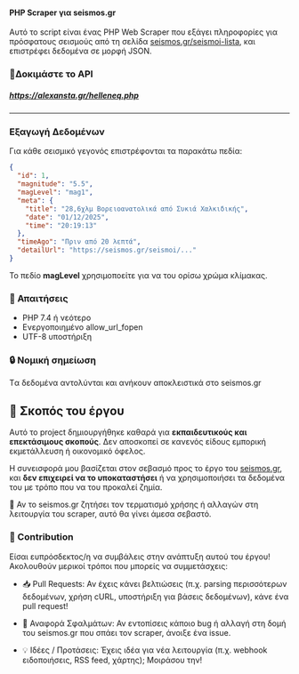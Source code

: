 #### PHP Scraper για seismos.gr

Αυτό το script είναι ένας PHP Web Scraper που εξάγει πληροφορίες για πρόσφατους σεισμούς από τη σελίδα [seismos.gr/seismoi-lista](https://www.seismos.gr/seismoi-lista), και επιστρέφει δεδομένα σε μορφή JSON.



### 🔗Δοκιμάστε το API

##### https://alexansta.gr/helleneq.php
---

### Εξαγωγή Δεδομένων

Για κάθε σεισμικό γεγονός επιστρέφονται τα παρακάτω πεδία:

```json
{
  "id": 1,
  "magnitude": "5.5",
  "magLevel": "mag1",
  "meta": {
    "title": "28,6χλμ Βορειοανατολικά από Συκιά Χαλκιδικής",
    "date": "01/12/2025",
    "time": "20:19:13"
  },
  "timeAgo": "Πριν από 20 λεπτά",
  "detailUrl": "https://seismos.gr/seismoi/..."
}
```

Το πεδίο **magLevel** χρησιμοποείτε για να του ορίσω χρώμα κλίμακας.


### 🎇 Απαιτήσεις

- PHP 7.4 ή νεότερο
- Ενεργοποιημένο allow_url_fopen
- UTF-8 υποστήριξη

### 🔒 Νομική σημείωση

Tα δεδομένα αντολύνται και ανήκουν αποκλειστικά στο seismos.gr


## 📌 Σκοπός του έργου

Αυτό το project δημιουργήθηκε καθαρά για **εκπαιδευτικούς και επεκτάσιμους σκοπούς**. Δεν αποσκοπεί σε κανενός είδους εμπορική εκμετάλλευση ή οικονομικό όφελος.

Η συνεισφορά μου βασίζεται στον σεβασμό προς το έργο του [seismos.gr](https://www.seismos.gr), και **δεν επιχειρεί να το υποκαταστήσει** ή να χρησιμοποιήσει τα δεδομένα του με τρόπο που να του προκαλεί ζημία.

📎 Αν το seismos.gr ζητήσει τον τερματισμό χρήσης ή αλλαγών στη λειτουργία του scraper, αυτό θα γίνει άμεσα σεβαστό.


### 🤝 Contribution

Είσαι ευπρόσδεκτος/η να συμβάλεις στην ανάπτυξη αυτού του έργου! Ακολουθούν μερικοί τρόποι που μπορείς να συμμετάσχεις:

- 📥 Pull Requests: Αν έχεις κάνει βελτιώσεις (π.χ. parsing περισσότερων δεδομένων, χρήση cURL, υποστήριξη για βάσεις δεδομένων), κάνε ένα pull request!

- 🐞 Αναφορά Σφαλμάτων: Αν εντοπίσεις κάποιο bug ή αλλαγή στη δομή του seismos.gr που σπάει τον scraper, άνοιξε ένα issue.

- 💡 Ιδέες / Προτάσεις: Έχεις ιδέα για νέα λειτουργία (π.χ. webhook ειδοποιήσεις, RSS feed, χάρτης); Μοιράσου την!
